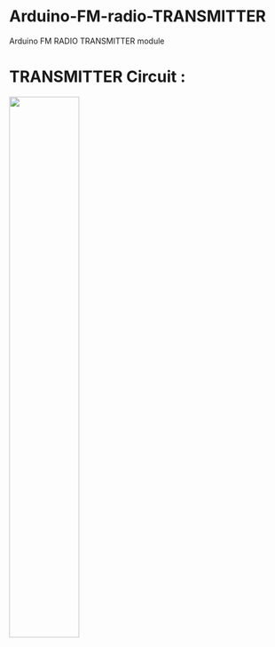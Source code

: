 
# Arduino-FM-radio-TRANSMITTER
Arduino FM RADIO TRANSMITTER module
# TRANSMITTER Circuit :
<p>
  <img width=50% src="IMAGES/IMG_20241118_225016.jpg">
</p>
